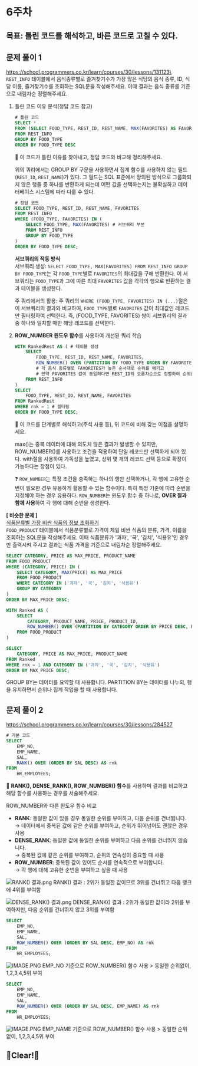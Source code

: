 # 6주차
## 목표: 틀린 코드를 해석하고, 바른 코드로 고칠 수 있다.

## 문제 풀이 1
https://school.programmers.co.kr/learn/courses/30/lessons/131123\
`REST_INFO` 테이블에서 음식종류별로 즐겨찾기수가 가장 많은 식당의 음식 종류, ID, 식당 이름, 즐겨찾기수를 조회하는 SQL문을 작성해주세요. 이때 결과는 음식 종류를 기준으로 내림차순 정렬해주세요.


1. 틀린 코드 이유 분석(정답 코드 참고)

    ```sql
    # 틀린 코드
    SELECT *
    FROM (SELECT FOOD_TYPE, REST_ID, REST_NAME, MAX(FAVORITES) AS FAVORITES
    FROM REST_INFO
    GROUP BY FOOD_TYPE
    ORDER BY FOOD_TYPE DESC
    ```

    🌱 이 코드가 틀린 이유를 찾아내고, 정답 코드와 비교해 정리해주세요.

    위의 쿼리에서는 GROUP BY 구문을 사용하면서 집계 함수를 사용하지 않는 필드(`REST_ID`, `REST_NAME`)가 있다. 그 필드는 SQL 표준에서 정의된 방식으로 그룹화되지 않은 행들 중 하나를 반환하게 되는데 어떤 값을 선택하는지는 불확실하고 데이터베이스 시스템에 따라 다를 수 있다.
    
    ```sql
    # 정답 코드
    SELECT FOOD_TYPE, REST_ID, REST_NAME, FAVORITES
    FROM REST_INFO
    WHERE (FOOD_TYPE, FAVORITES) IN (
        SELECT FOOD_TYPE, MAX(FAVORITES) # 서브쿼리 부분  
        FROM REST_INFO
        GROUP BY FOOD_TYPE
    ) 
    ORDER BY FOOD_TYPE DESC;
    ```
    **서브쿼리의 작동 방식**\
    서브쿼리 생성:
    `SELECT FOOD_TYPE, MAX(FAVORITES) FROM REST_INFO GROUP BY FOOD_TYPE`는 각 `FOOD_TYPE`별로 `FAVORITES`의 최대값을 구해 반환한다. 이 서브쿼리는 `FOOD_TYPE`과 그에 따른 최대 `FAVORITES` 값을 각각의 행으로 반환하는 결과 테이블을 생성한다.

    주 쿼리에서의 활용:
    주 쿼리의 `WHERE (FOOD_TYPE, FAVORITES) IN (...)`절은 이 서브쿼리의 결과와 비교하여, `FOOD_TYPE`별로 `FAVORITES` 값이 최대값인 레코드만 필터링하여 선택한다.
    즉, (FOOD_TYPE, FAVORITES) 쌍이 서브쿼리의 결과 중 하나와 일치할 때만 해당 레코드를 선택한다.


2. **ROW_NUMBER 윈도우 함수**를 사용하여 개선된 쿼리 학습
    
    ```sql
    WITH RankedRest AS ( # 테이블 생성
        SELECT 
            FOOD_TYPE, REST_ID, REST_NAME, FAVORITES,
            ROW_NUMBER() OVER (PARTITION BY FOOD_TYPE ORDER BY FAVORITES DESC, REST_ID) AS rnk 
            # 각 음식 종류별로 FAVORITES가 높은 순서대로 순위를 매기고
            # 만약 FAVORITES 값이 동일하다면 REST_ID의 오름차순으로 정렬하여 순위를 매김
        FROM REST_INFO
    )
    SELECT 
        FOOD_TYPE, REST_ID, REST_NAME, FAVORITES
    FROM RankedRest
    WHERE rnk = 1 # 필터링
    ORDER BY FOOD_TYPE DESC;
    ```
    🌱 이 코드를 단계별로 해석하고(주석 사용 등), 위 코드에 비해 갖는 이점을 설명하세요.

    max()는 중복 데이터에 대해 의도치 않은 결과가 발생할 수 있지만, ROW_NUMBER()를 사용하고 조건을 적용하여 단일 레코드만 선택하게 되어 있다.
    with절을 사용하여 가독성을 높였고, 상위 몇 개의 레코드 선택 등으로 확장이 가능하다는 장점이 있다.

    ❓ `ROW_NUMBER`는 특정 조건을 충족하는 하나의 행만 선택하거나, 각 행에 고유한 순번이 필요한 경우 유용하게 활용할 수 있는 함수이다. 특히 특정 기준에 따라 순번을 지정해야 하는 경우 유용하다. `ROW_NUMBER`는 윈도우 함수 중 하나로, **OVER 절과 함께 사용**하여 각 행에 대해 순번을 생성한다.

**[ 비슷한 문제 ]**\
[식품분류별 가장 비싼 식품의 정보 조회하기](https://school.programmers.co.kr/learn/courses/30/lessons/131116)\
`FOOD_PRODUCT` 테이블에서 식품분류별로 가격이 제일 비싼 식품의 분류, 가격, 이름을 조회하는 SQL문을 작성해주세요. 이때 식품분류가 '과자', '국', '김치', '식용유'인 경우만 출력시켜 주시고 결과는 식품 가격을 기준으로 내림차순 정렬해주세요.

```SQL
SELECT CATEGORY, PRICE AS MAX_PRICE, PRODUCT_NAME
FROM FOOD_PRODUCT
WHERE (CATEGORY, PRICE) IN (
    SELECT CATEGORY, MAX(PRICE) AS MAX_PRICE
    FROM FOOD_PRODUCT
    WHERE CATEGORY IN ('과자', '국', '김치', '식용유')
    GROUP BY CATEGORY
)
ORDER BY MAX_PRICE DESC;
```
```sql
WITH Ranked AS ( 
    SELECT 
        CATEGORY, PRODUCT_NAME, PRICE, PRODUCT_ID,
        ROW_NUMBER() OVER (PARTITION BY CATEGORY ORDER BY PRICE DESC, PRODUCT_ID) AS rnk 
    FROM FOOD_PRODUCT
)

SELECT 
    CATEGORY, PRICE AS MAX_PRICE, PRODUCT_NAME
FROM Ranked
WHERE rnk = 1 AND CATEGORY IN ('과자', '국', '김치', '식용유')
ORDER BY MAX_PRICE DESC;
```
GROUP BY는 데이터를 요약할 때 사용합니다.
PARTITION BY는 데이터를 나누되, 행을 유지하면서 순위나 집계 작업을 할 때 사용합니다.

## 문제 풀이 2
https://school.programmers.co.kr/learn/courses/30/lessons/284527


```sql
# 기본 코드
SELECT 
    EMP_NO, 
    EMP_NAME, 
    SAL,
    RANK() OVER (ORDER BY SAL DESC) AS rnk
FROM 
    HR_EMPLOYEES;
```

🌱 **RANK(), DENSE_RANK(), ROW_NUMBER() 함수**를 사용하며 결과를 비교하고 해당 함수를 사용하는 경우를 서술해주세요. 

ROW_NUMBER와 다른 윈도우 함수 비교
- **RANK**: 동일한 값이 있을 경우 동일한 순위를 부여하고, 다음 순위를 건너뜁니다.\
→ 데이터에서 중복된 값에 같은 순위를 부여하고, 순위가 뛰어넘어도 괜찮은 경우 사용
- **DENSE_RANK**: 동일한 값에 동일한 순위를 부여하고 다음 순위를 건너뛰지 않습니다.\
→ 중복된 값에 같은 순위를 부여하고, 순위의 연속성이 중요할 때 사용
- **ROW_NUMBER**: 중복된 값이 있어도 순서를 연속적으로 부여합니다.\
→ 각 행에 대해 고유한 순번을 부여하고 싶을 때 사용


![RANK() 결과.png](https://github.com/dorxor/DartB-24-2/blob/main/sql/img/RANK()%20%EA%B2%B0%EA%B3%BC.jpg?raw=true)
RANK() 결과 : 2위가 동일한 값이므로 3위를 건너뛰고 다음 랭크에 4위를 부여함

![DENSE_RANK() 결과.png](https://github.com/dorxor/DartB-24-2/blob/main/sql/img/DENSE_RANK()%20%EA%B2%B0%EA%B3%BC.jpg?raw=true)
DENSE_RANK() 결과 : 2위가 동일한 값이라 2위를 부여하지만, 다음 순위를 건너뛰지 않고 3위를 부여함


```SQL
SELECT 
    EMP_NO, 
    EMP_NAME, 
    SAL,
    ROW_NUMBER() OVER (ORDER BY SAL DESC, EMP_NO) AS rnk
FROM 
    HR_EMPLOYEES;
```
![IMAGE.PNG](https://github.com/dorxor/DartB-24-2/blob/main/sql/img/ROW_NUMBER()%20%EA%B2%B0%EA%B3%BC%20-%20EMP_NO%20%EA%B8%B0%EC%A4%80.jpg?raw=true)
EMP_NO 기준으로 ROW_NUMBER() 함수 사용 > 동일한 순위없이, 1,2,3,4,5위 부여

```SQL
SELECT 
    EMP_NO, 
    EMP_NAME, 
    SAL,
    ROW_NUMBER() OVER (ORDER BY SAL DESC, EMP_NAME) AS rnk
FROM 
    HR_EMPLOYEES;
```
![IMAGE.PNG](https://github.com/dorxor/DartB-24-2/blob/main/sql/img/ROW_NUMBER()%20%EA%B2%B0%EA%B3%BC%20-%20EMP_NAME%20%EA%B8%B0%EC%A4%80.jpg?raw=true)
EMP_NAME 기준으로 ROW_NUMBER() 함수 사용 > 동일한 순위없이, 1,2,3,4,5위 부여


## 🧽Clear!🫧
